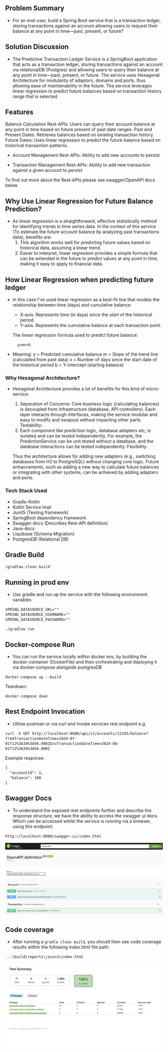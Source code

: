 ## Problem Summary

- For an end-user, build a Spring Boot service that is a transaction ledger, storing
  transactions against an account allowing users to request their balance at any
  point in time—past, present, or future?

## Solution Discussion

- The Predictive Transaction Ledger Service is a SpringBoot application that acts as a transaction ledger, 
  storing transactions against an account via relationalDB (Postgres) and allowing users to query their balance 
  at any point in time—past, present, or future. The service uses Hexagonal Architecture for modularity of adaptors,
  domains and ports, thus allowing ease of maintainability in the future. The service leverages linear regression 
  to predict future balances based on transaction history range that is selected.

## Features

Balance Calculation Rest-APIs:
Users can query their account balance at any point in time based on future present of past date ranges.
Past and Present Dates: Retrieves balances based on existing transaction history.
Future Dates: Uses linear regression to predict the future balance based on historical transaction patterns.

- Account Management Rest-APIs:
Ability to add new accounts to persist

- Transaction Management Rest-APIs:
Ability to add new transaction against a given account to persist

To find out more about the Rest-APIs please see swagger/OpenAPI docs below

## Why Use Linear Regression for Future Balance Prediction?
- As linear regression is a straightforward, effective statistically method for identifying trends in time series data. 
  In the context of this service (To estimate the future account balance by analyzing past transactions data), benefits are:
  1. This algorithm works well for predicting future values based on historical data, assuming a linear trend.
  2. Easier to interpret, linear regression provides a simple formula that can be extended in the future to predict values at any point in time,
     making it easy to apply to financial data.

## How Linear Regression when predicting future ledger
- In this case I've used linear regression as a best-fit line that models the relationship between time (days) and cumulative balance:
  - X-axis: Represents time (in days) since the start of the historical period.
  - Y-axis: Represents the cumulative balance at each transaction point.
  
  The linear regression formula used to predict future balance:
  ```
    y=mx+b
  ```

- Meaning:
  y = Predicted cumulative balance
  m = Slope of the trend line (calculated from past data)
  x = Number of days since the start date of the historical period
  b = Y-intercept (starting balance)

### Why Hexagonal Architecture?
- Hexagonal Architecture provides a lot of benefits for this kind of micro-service:
  1. Separation of Concerns:
     Core business logic (calculating balances) is decoupled from infrastructure (database, API controllers).
     Each layer interacts through interfaces, making the service modular and easy to modify and swapout without impacting other parts.
     Testability:
  2. Each component like prediction logic, database adapters etc, is isolated and can be tested independently.
     For example, the PredictionService can be unit tested without a database, and the database interactions can be tested independently.
     Flexibility:

  Thus the architecture allows for adding new adapters (e.g., switching databases from H2 to PostgreSQL) without changing core logic.
  Future enhancements, such as adding a new way to calculate future balances or integrating with other systems, can be
  achieved by adding adapters and ports.

### Tech Stack Used
- Gradle-Kotlin
- Kotlin Service Impl
- Junit5 (Testing framework)
- SpringBoot dependency framework
- Swagger-docs (Describes Rest-API definition)
- Java-docs
- Liquibase (Schema Migration)
- PostgresDB (Relational DB)

## Gradle Build
```
/gradlew clean build`
```

## Running in prod env
- Use gradle and run up the service with the following environment variables
```
SPRING_DATASOURCE_URL=""
SPRING_DATASOURCE_USERNAME=""
SPRING_DATASOURCE_PASSWORD=""
```
```
./gradlew run
```

## Docker-compose Run
- You can run the service locally within docker env, by building the docker-container (DockerFile) and then orchestrating and deploying it 
  via docker-compose alongside postgresDB

```
docker-compose up --build
```

Teardown:
```
docker-compose down
```

## Rest Endpoint Invocation
- Utilize postman or via curl and invoke services rest endpoint e.g.
```
curl -X GET http://localhost:8080/api/v1/accounts/12345/balance?fromTransactionDateTime=2024-07-01T12%3A34%3A56.000Z&toTransactionDateTime=2024-08-01T12%3A34%3A56.000Z
```

Example response:
```
{
  "accountId": 1,
  "balance": 100
}
```

## Swagger Docs
- To understand the exposed rest endpoints further and describe the response structure, we have the
  ability to access the swagger ui docs. Which can be accessed whilst the service is running via a browser,
  using this endpoint:
```
http://localhost:8080/swagger-ui/index.html
```
![](docs/ledgerSwagger.png)

## Code coverage
- After running a `gradle clean build`, you should then see code coverage results within the following index.html file path:
```
...\build\reports\jacoco\index.html
```
![](docs/unitTestResult.png)

